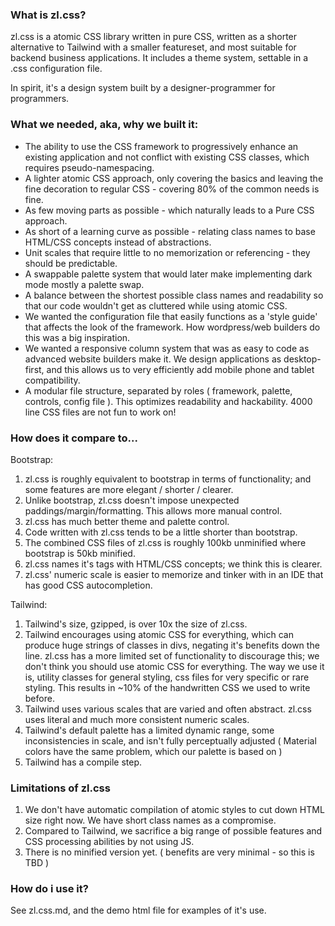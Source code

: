 ### What is zl.css?

zl.css is a atomic CSS library written in pure CSS, written as a shorter alternative to Tailwind with a smaller featureset, and most suitable for backend business applications. It includes a theme system, settable in a .css configuration file.

In spirit, it's a design system built by a designer-programmer for programmers.


### What we needed, aka, why we built it:

- The ability to use the CSS framework to progressively enhance an existing application and not conflict with existing CSS classes, which requires pseudo-namespacing.
- A lighter atomic CSS approach, only covering the basics and leaving the fine decoration to regular CSS - covering 80% of the common needs is fine.
- As few moving parts as possible - which naturally leads to a Pure CSS approach.
- As short of a learning curve as possible - relating class names to base HTML/CSS concepts instead of abstractions.
- Unit scales that require little to no memorization or referencing - they should be predictable.
- A swappable palette system that would later make implementing dark mode mostly a palette swap.
- A balance between the shortest possible class names and readability so that our code wouldn't get as cluttered while using atomic CSS.
- We wanted the configuration file that easily functions as a 'style guide' that affects the look of the framework. How wordpress/web builders do this was a big inspiration.
- We wanted a responsive column system that was as easy to code as advanced website builders make it. We design applications as desktop-first, and this allows us to very efficiently add mobile phone and tablet compatibility.
- A modular file structure, separated by roles ( framework, palette, controls, config file ). This optimizes readability and hackability. 4000 line CSS files are not fun to work on!


### How does it compare to...

Bootstrap:

1. zl.css is roughly equivalent to bootstrap in terms of functionality; and some features are more elegant / shorter / clearer.
2. Unlike bootstrap, zl.css doesn't impose unexpected paddings/margin/formatting. This allows more manual control.
3. zl.css has much better theme and palette control.
4. Code written with zl.css tends to be a little shorter than bootstrap.
5. The combined CSS files of zl.css is roughly 100kb unminified where bootstrap is 50kb minified.
6. zl.css names it's tags with HTML/CSS concepts; we think this is clearer.
7. zl.css' numeric scale is easier to memorize and tinker with in an IDE that has good CSS autocompletion.

Tailwind:

1. Tailwind's size, gzipped, is over 10x the size of zl.css.
2. Tailwind encourages using atomic CSS for everything, which can produce huge strings of classes in divs, negating it's benefits down the line. zl.css has a more limited set of functionality to discourage this; we don't think you should use atomic CSS for everything. The way we use it is, utility classes for general styling, css files for very specific or rare styling. This results in ~10% of the handwritten CSS we used to write before.
3. Tailwind uses various scales that are varied and often abstract. zl.css uses literal and much more consistent numeric scales.
4. Tailwind's default palette has a limited dynamic range, some inconsistencies in scale, and isn't fully perceptually adjusted ( Material colors have the same problem, which our palette is based on )
5. Tailwind has a compile step.


### Limitations of zl.css

1. We don't have automatic compilation of atomic styles to cut down HTML size right now. We have short class names as a compromise.
2. Compared to Tailwind, we sacrifice a big range of possible features and CSS processing abilities by not using JS.
3. There is no minified version yet. ( benefits are very minimal - so this is TBD )


### How do i use it?

See zl.css.md, and the demo html file for examples of it's use.
